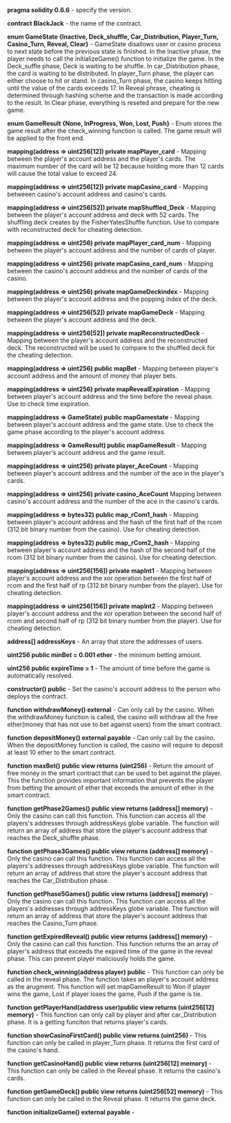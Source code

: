**pragma solidity 0.6.6** - specify the version.

**contract BlackJack** - the name of the contract.

**enum GameState {Inactive, Deck_shuffle, Car_Distribution, Player_Turn, Casino_Turn, Reveal, Clear}** - GameState disallows user or casino process to next state before the previous state is finished. In the Inactive phase, the player needs to call the initializeGame() function to initialize the game. In the Deck_suffle phase, Deck is waiting to be shuffle. In car_Distribution phase, the card is waiting to be distributed. In player_Turn phase, the player can either choose to hit or stand. In casino_Turn phase, the casino keeps hitting until the value of the cards exceeds 17. In Reveal phrase, cheating is determined through hashing scheme and the transaction is made according to the result. In Clear phase, everything is reseted and prepare for the new game.

**enum GameResult {None, InProgress, Won, Lost, Push}** - Enum stores the game result after the check_winning function is called. The game result will be applied to the front end.

**mapping(address => uint256[12]) private mapPlayer_card** - Mapping between the player's account address and the player's cards. The maximum number of the card will be 12 because holding more than 12 cards will cause the total value to exceed 24.

**mapping(address => uint256[12]) private mapCasino_card** - Mapping betweeen casino's account address and casino's cards.

**mapping(address => uint256[52]) private mapShuffled_Deck** - Mapping between the player's account address and deck with 52 cards. The shuffling deck creates by the FisherYatesShuffle function. Use to compare with reconstructed deck for cheating detection. 

**mapping(address => uint256) private mapPlayer_card_num** - Mapping between the player's account address and the number of cards of player.

**mapping(address => uint256) private mapCasino_card_num** - Mapping between the casino's account address and the number of cards of the casino.

**mapping(address => uint256) private mapGameDeckindex** - Mapping between the player's account address and the popping index of the deck.

**mapping(address => uint256[52]) private mapGameDeck** - Mapping between the player's account address and the deck.

**mapping(address => uint256[52]) private mapReconstructedDeck** - Mapping between the player's account address and the reconstructed deck. The reconstructed will be used to compare to the shuffled deck for the cheating detection.

**mapping(address => uint256) public mapBet** - Mapping between player's account address and the amount of money that player bets.

**mapping(address => uint256) private mapRevealExpiration** - Mapping between player's account address and the time before the reveal phase. Use to check time expiration.

**mapping(address => GameState) public mapGamestate** - Mapping between player's account address and the game state. Use to check the game phase according to the player's account address.

**mapping(address => GameResult) public mapGameResult** - Mapping between player's account address and the game result.

**mapping(address => uint256) private player_AceCount** - Mapping between player's account address and the number of the ace in the player's cards.

**mapping(address => uint256) private casino_AceCount** Mapping between casino's account address and the number of the ace in the casino's cards.

**mapping(address => bytes32) public map_rCom1_hash** - Mapping between player's account address and the hash of the first half of the rcom (312 bit binary number from the casino). Use for cheating detection.

**mapping(address => bytes32) public map_rCom2_hash** - Mapping between player's account address and the hash of the second half of the rcom (312 bit binary number from the casino). Use for cheating detection.

**mapping(address => uint256[156]) private mapInt1** - Mapping between player's account address and the xor operation between the first half of rcom and the first half of rp (312 bit binary number from the player). Use for cheating detection.

**mapping(address => uint256[156]) private mapInt2** - Mapping between player's account address and the xor operation between the second half of rcom and second half of rp (312 bit binary number from the player). Use for cheating detection.

**address[] addressKeys** - An array that store the addresses of users.

**uint256 public minBet = 0.001 ether** - the minimum betting amount.

**uint256 public expireTime = 1** - The amount of time before the game is automatically resolved.

**constructor() public** - Set the casino's account address to the person who deploys the contract.

**function withdrawMoney() external** - Can only call by the casino. When the withdrawMoney function is called, the casino will withdraw all the
free ether(money that has not use to bet against users) from the smart contract. 

**function depositMoney() external payable** - Can only call by the casino. When the depositMoney function is called, the casino will require to deposit at least 10 ether to the smart contract.

**function maxBet() public view returns (uint256)** - Return the amount of free money in the smart contract that can be used to bet against the player. This 
the function provides important information that prevents the player from betting the amount of ether that exceeds the amount of ether in the smart contract.

**function getPhase2Games() public view returns (address[] memory)** - Only the casino can call this function. This function can access all the players's addresses through addressKeys globe variable. The function will return an array of address that store the player's account address that reaches the Deck_shuffle phase. 

**function getPhase3Games() public view returns (address[] memory)** - Only the casino can call this function. This function can access all the players's addresses through addressKeys globe variable. The function will return an array of address that store the player's account address that reaches the Car_Distribution phase.

**function getPhase5Games() public view returns (address[] memory)** - Only the casino can call this function. This function can access all the players's addresses through addressKeys globe variable. The function will return an array of address that store the player's account address that reaches the Casino_Turn phase.

**function getExpiredReveal() public view returns (address[] memory)** - Only the casino can call this function. This function returns the an array of player's address that exceeds the expired time of the game in the reveal phase. This can prevent player maliciously holds the game. 

**function check_winning(address player) public** - This function can only be called in the reveal phase. The function takes an player's account address as the arugment. This function will set mapGameResult to Won if player wins the game, Lost if player loses the game, Push if the game is tie.

**function getPlayerHand(address user)public view returns (uint256[12] memory)** - This function can only call by player and after car_Distribution phase. It is a getting funciton that returns player's cards.

**function showCasinoFirstCard() public view returns (uint256)** - This function can only be called in player_Turn phase. It returns the first card of the casino's hand.

**function getCasinoHand() public view returns (uint256[12] memory)** - This function can only be called in the Reveal phase. It returns the casino's cards.

**function getGameDeck() public view returns (uint256[52] memory)** - This function can only be called in the Reveal phase. It returns the game deck.

**function initializeGame() external payable** -






